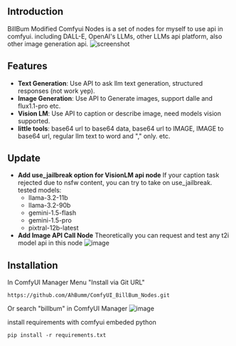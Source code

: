 ## Introduction 

BillBum Modified Comfyui Nodes is a set of nodes for myself to use api in comfyui.
including DALL-E, OpenAI's LLMs, other LLMs api platform, also other image generation api.
![screenshot](https://github.com/user-attachments/assets/3dd235f3-cfd1-45dd-8914-c2b0fd68e5f1)

## Features

- **Text Generation**: Use API to ask llm text generation, structured responses (not work yep).
- **Image Generation**: Use API to Generate images, support dalle and flux1.1-pro etc.
- **Vision LM**: Use API to caption or describe image, need models vision supported.
- **little tools**: base64 url to base64 data, base64 url to IMAGE, IMAGE to base64 url, regular llm text to word and "," only. etc.

## Update
- **Add use_jailbreak option for VisionLM api node**
  If your caption task rejected due to nsfw content, you can try to take on use_jailbreak.
  tested models:
  - llama-3.2-11b
  - llama-3.2-90b
  - gemini-1.5-flash
  - gemini-1.5-pro
  - pixtral-12b-latest
- **Add Image API Call Node**
  Theoretically you can request and test any t2i model api in this node
  ![image](https://github.com/user-attachments/assets/72b4c6d0-c3bb-4122-b624-0e7d8e0ab7e8)


## Installation
In ComfyUI Manager Menu "Install via Git URL"
```
https://github.com/AhBumm/ComfyUI_BillBum_Nodes.git
```
Or search "billbum" in ComfyUI Manager
![image](https://github.com/user-attachments/assets/86ec81bf-2fff-4875-9ce9-f122feac79d7)

install requirements with comfyui embeded python
```
pip install -r requirements.txt
```
